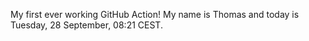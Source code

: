 My first ever working GitHub Action!
My name is Thomas and today is Tuesday, 28 September, 08:21 CEST. 
